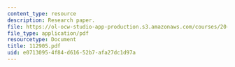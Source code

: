 ```yaml
---
content_type: resource
description: Research paper.
file: https://ol-ocw-studio-app-production.s3.amazonaws.com/courses/20-442-molecular-structure-of-biological-materials-be-442-fall-2005/e07130954f84d61652b7afa27dc1d97a_112905.pdf
file_type: application/pdf
resourcetype: Document
title: 112905.pdf
uid: e0713095-4f84-d616-52b7-afa27dc1d97a
---
```

